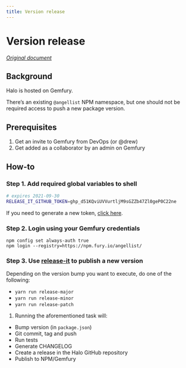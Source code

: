 ```yaml
---
title: Version release
---
```


# Version release

_[Original document](https://venturehacks.quip.com/1LMlAuN5Z03u/Halo-How-to-publish-a-new-release)_

## Background

Halo is hosted on Gemfury.

There’s an existing `@angellist` NPM namespace, but one should not be required access to push a new package version.

## Prerequisites

1. Get an invite to Gemfury from DevOps (or @drew)
2. Get added as a collaborator by an admin on Gemfury

## How-to

### Step 1. Add required global variables to shell

```sh
# expires 2021-09-30
RELEASE_IT_GITHUB_TOKEN=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
```

If you need to generate a new token, [click here](https://github.com/settings/tokens/new?scopes=repo&description=Halo%20release-it).

### Step 2. Login using your Gemfury credentials

```shell
npm config set always-auth true
npm login --registry=https://npm.fury.io/angellist/
```

### Step 3. Use [release-it](https://github.com/release-it/release-it) to publish a new version

 Depending on the version bump you want to execute, do one of the following:

- `yarn run release-major`
- `yarn run release-minor`
- `yarn run release-patch`

1. Running the aforementioned task will:

- Bump version (in `package.json`)
- Git commit, tag and push
- Run tests
- Generate CHANGELOG
- Create a release in the Halo GitHub repository
- Publish to NPM/Gemfury
